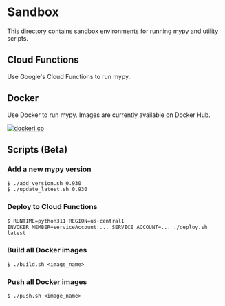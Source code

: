 # Sandbox
This directory contains sandbox environments for running mypy and utility scripts.

## Cloud Functions
Use Google's Cloud Functions to run mypy.

## Docker
Use Docker to run mypy. Images are currently available on Docker Hub.

[![dockeri.co](https://dockeri.co/image/ymyzk/mypy-playground-sandbox)](https://hub.docker.com/r/ymyzk/mypy-playground-sandbox)

## Scripts (Beta)
### Add a new mypy version
```console
$ ./add_version.sh 0.930
$ ./update_latest.sh 0.930
```

### Deploy to Cloud Functions
```console
$ RUNTIME=python311 REGION=us-central1 INVOKER_MEMBER=serviceAccount:... SERVICE_ACCOUNT=... ./deploy.sh latest
```

### Build all Docker images
```console
$ ./build.sh <image_name>
```

### Push all Docker images
```console
$ ./push.sh <image_name>
```
